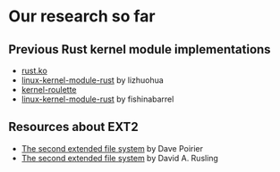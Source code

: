 # Our research so far

## Previous Rust kernel module implementations

- [rust.ko](https://github.com/tsgates/rust.ko)
- [linux-kernel-module-rust](https://github.com/lizhuohua/linux-kernel-module-rust) by lizhuohua
- [kernel-roulette](https://github.com/souvik1997/kernel-roulette)
- [linux-kernel-module-rust](https://github.com/fishinabarrel/linux-kernel-module-rust) by fishinabarrel

## Resources about EXT2
- [The second extended file system](https://www.nongnu.org/ext2-doc/ext2.html) by Dave Poirier
- [The second extended file system](http://www.science.unitn.it/~fiorella/guidelinux/tlk/node95.html) by David A. Rusling